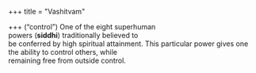 +++
title = "Vashitvam"

+++
(“control”) One of the eight superhuman  
powers (**siddhi**) traditionally believed to  
be conferred by high spiritual attainment. This particular power gives one  
the ability to control others, while  
remaining free from outside control.